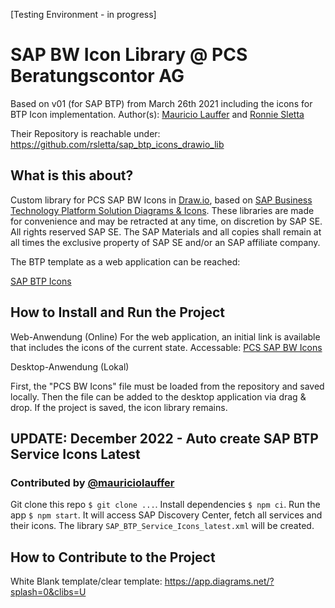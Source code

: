 [Testing Environment - in progress]
# SAP BW Icon Library @ PCS Beratungscontor AG

Based on v01 (for SAP BTP) from March 26th 2021 including the icons for BTP Icon implementation.
Author(s): [Mauricio Lauffer](https://github.com/mauriciolauffer) and [Ronnie Sletta](https://github.com/rsletta)

Their Repository is reachable under: https://github.com/rsletta/sap_btp_icons_drawio_lib


## What is this about?

Custom library for PCS SAP BW Icons in [Draw.io](https://app.diagrams.net/), based on [SAP Business Technology Platform Solution Diagrams & Icons](https://wiki.scn.sap.com/wiki/pages/viewpage.action?pageId=477829554). These libraries are made for convenience and may be retracted at any time, on discretion by SAP SE. All rights reserved SAP SE. The SAP Materials and all copies shall remain at all times the exclusive property of SAP SE
and/or an SAP affiliate company.

The BTP template as a web application can be reached:

[SAP BTP Icons](https://app.diagrams.net/?splash=0&clibs=Uhttps://raw.githubusercontent.com/mauriciolauffer/sap_btp_icons_drawio_lib/main/libs/SAP_BTP_Service_Icons_latest.xml)

## How to Install and Run the Project
 Web-Anwendung (Online)
For the web application, an initial link is available that includes the icons of the current state.
Accessable: [PCS SAP BW Icons](https://app.diagrams.net/?splash=0&clibs=Uhttps%3A%2F%2Fraw.githubusercontent.com%2FIoaKal%2FSAP_BW_Icons%2Fmain%2FPCS_BW_Icons.xml%3Ftoken%3DGHSAT0AAAAAAB5C44T4DI6CJYQOQDX7OUO2Y6GYWLA)

Desktop-Anwendung (Lokal)

First, the "PCS BW Icons" file must be loaded from the repository and saved locally. Then the file can be added to the desktop application via drag & drop. If the project is saved, the icon library remains.

## UPDATE: December 2022 - Auto create SAP BTP Service Icons Latest
### Contributed by [@mauriciolauffer](https://github.com/mauriciolauffer)

Git clone this repo `$ git clone ...`. Install dependencies `$ npm ci`. Run the app `$ npm start`.
It will access SAP Discovery Center, fetch all services and their icons. The library `SAP_BTP_Service_Icons_latest.xml` will be created.

## How to Contribute to the Project

White Blank template/clear template: https://app.diagrams.net/?splash=0&clibs=U

